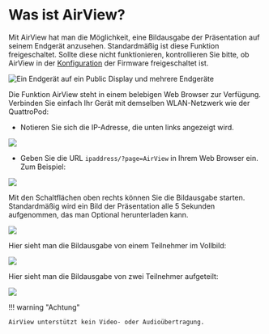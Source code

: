 # Was ist AirView?

Mit AirView hat man die Möglichkeit, eine Bildausgabe der Präsentation auf seinem Endgerät anzusehen. Standardmäßig ist diese Funktion freigeschaltet. Sollte diese nicht funktionieren, kontrollieren Sie bitte, ob AirView in der [Konfiguration](adv.settings.md#AirView) der Firmware freigeschaltet ist.

![Ein Endgerät auf ein Public Display und mehrere Endgeräte](/assets/img/airviewapp.png)

Die Funktion AirView steht in einem belebigen Web Browser zur Verfügung. Verbinden Sie einfach Ihr Gerät mit demselben WLAN-Netzwerk wie der QuattroPod:

* Notieren Sie sich die IP-Adresse, die unten links angezeigt wird.

![](/assets/img/QuattroPod_IP.png)

* Geben Sie die URL `ipaddress/?page=AirView` in Ihrem Web Browser ein. Zum Beispiel:

![](/assets/img/URL_AirView.png)

Mit den Schaltflächen oben rechts können Sie die Bildausgabe starten. Standardmäßig wird ein Bild der Präsentation alle 5 Sekunden aufgenommen, das man Optional herunterladen kann.

![](/assets/img/airviewapp3.png)

Hier sieht man die Bildausgabe von einem Teilnehmer im Vollbild:

![](/assets/img/airviewapp4.jpg)

Hier sieht man die Bildausgabe von zwei Teilnehmer aufgeteilt:

![](/assets/img/airviewapp5.jpg)

!!! warning "Achtung"

    AirView unterstützt kein Video- oder Audioübertragung.
	